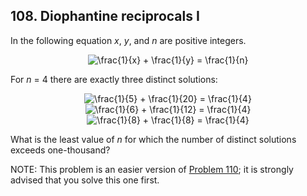 ## 108. Diophantine reciprocals I

In the following equation <var>x</var>, <var>y</var>, and <var>n</var> are positive integers.

<p align="center">
  <img
    src="https://latex.codecogs.com/svg.image?%5Cfrac%7B1%7D%7Bx%7D%20&plus;%20%5Cfrac%7B1%7D%7By%7D%20=%20%5Cfrac%7B1%7D%7Bn%7D"
    alt="\frac{1}{x} + \frac{1}{y} = \frac{1}{n}"
  >
</p>

For <var>n</var> = 4 there are exactly three distinct solutions:

<p align="center">
  <img
    src="https://latex.codecogs.com/svg.image?%5Cfrac%7B1%7D%7B5%7D%20&plus;%20%5Cfrac%7B1%7D%7B20%7D%20=%20%5Cfrac%7B1%7D%7B4%7D"
    alt="\frac{1}{5} + \frac{1}{20} = \frac{1}{4}"
  ><br>
  <img
    src="https://latex.codecogs.com/svg.image?%5Cfrac%7B1%7D%7B6%7D%20&plus;%20%5Cfrac%7B1%7D%7B12%7D%20=%20%5Cfrac%7B1%7D%7B4%7D"
    alt="\frac{1}{6} + \frac{1}{12} = \frac{1}{4}"
  ><br>
  <img
    src="https://latex.codecogs.com/svg.image?%5Cfrac%7B1%7D%7B8%7D%20&plus;%20%5Cfrac%7B1%7D%7B8%7D%20=%20%5Cfrac%7B1%7D%7B4%7D"
    alt="\frac{1}{8} + \frac{1}{8} = \frac{1}{4}"
  >
</p>

What is the least value of <var>n</var> for which the number of distinct solutions exceeds one-thousand?

NOTE: This problem is an easier version of [Problem 110](/problems_101to125/problem_110); it is strongly advised that you solve this one first.
